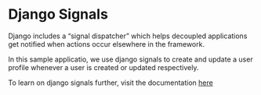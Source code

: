# Django Signals
Django includes a “signal dispatcher” which helps decoupled applications get notified when actions occur elsewhere in the framework.

In this sample applicatio, we use django signals to create and update a user profile whenever a user is created or updated respectively.

To learn on django signals further, visit the documentation [here](https://docs.djangoproject.com/en/4.0/topics/signals/)